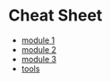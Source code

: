 # Cheat Sheet

- [module 1](m1/README.md)
- [module 2](m1/README.md)
- [module 3](m1/README.md)
- [tools](tools/README.md)
